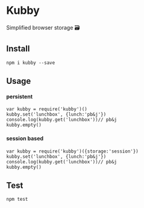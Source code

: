 # Kubby
Simplified browser storage 🗃 

## Install
`npm i kubby --save`

## Usage
#### persistent
```
var kubby = require('kubby')()
kubby.set('lunchbox', {lunch:'pb&j'})
console.log(kubby.get('lunchbox'))// pb&j
kubby.empty()
```
#### session based
```
var kubby = require('kubby')({storage:'session'})
kubby.set('lunchbox', {lunch:'pb&j'})
console.log(kubby.get('lunchbox'))// pb&j
kubby.empty()
```
## Test
`npm test`
